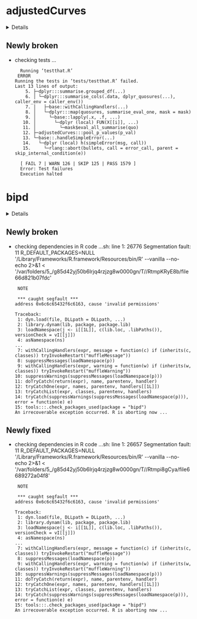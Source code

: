 # adjustedCurves

<details>

* Version: 0.9.0
* GitHub: https://github.com/RobinDenz1/adjustedCurves
* Source code: https://github.com/cran/adjustedCurves
* Date/Publication: 2022-09-22 08:40:13 UTC
* Number of recursive dependencies: 167

Run `revdepcheck::revdep_details(, "adjustedCurves")` for more info

</details>

## Newly broken

*   checking tests ...
    ```
      Running ‘testthat.R’
     ERROR
    Running the tests in ‘tests/testthat.R’ failed.
    Last 13 lines of output:
        5. ├─dplyr:::summarise.grouped_df(...)
        6. │ └─dplyr:::summarise_cols(.data, dplyr_quosures(...), caller_env = caller_env())
        7. │   ├─base::withCallingHandlers(...)
        8. │   └─dplyr:::map(quosures, summarise_eval_one, mask = mask)
        9. │     └─base::lapply(.x, .f, ...)
       10. │       └─dplyr (local) FUN(X[[i]], ...)
       11. │         └─mask$eval_all_summarise(quo)
       12. ├─adjustedCurves:::pool_p_values(p_val)
       13. └─base::.handleSimpleError(...)
       14.   └─dplyr (local) h(simpleError(msg, call))
       15.     └─rlang::abort(bullets, call = error_call, parent = skip_internal_condition(e))
      
      [ FAIL 7 | WARN 126 | SKIP 125 | PASS 1579 ]
      Error: Test failures
      Execution halted
    ```

# bipd

<details>

* Version: 0.3
* GitHub: NA
* Source code: https://github.com/cran/bipd
* Date/Publication: 2022-06-05 16:10:05 UTC
* Number of recursive dependencies: 107

Run `revdepcheck::revdep_details(, "bipd")` for more info

</details>

## Newly broken

*   checking dependencies in R code ...sh: line 1: 26776 Segmentation fault: 11  R_DEFAULT_PACKAGES=NULL '/Library/Frameworks/R.framework/Resources/bin/R' --vanilla --no-echo 2>&1 < '/var/folders/5_/g85d42yj50b6lrjq4rzjzg8w0000gn/T//RtmpKRyE8b/file66d821b07fdc'
    ```
     NOTE
    
     *** caught segfault ***
    address 0x6c6c65432f6c6163, cause 'invalid permissions'
    
    Traceback:
     1: dyn.load(file, DLLpath = DLLpath, ...)
     2: library.dynam(lib, package, package.lib)
     3: loadNamespace(j <- i[[1L]], c(lib.loc, .libPaths()), versionCheck = vI[[j]])
     4: asNamespace(ns)
    ...
     7: withCallingHandlers(expr, message = function(c) if (inherits(c,     classes)) tryInvokeRestart("muffleMessage"))
     8: suppressMessages(loadNamespace(p))
     9: withCallingHandlers(expr, warning = function(w) if (inherits(w,     classes)) tryInvokeRestart("muffleWarning"))
    10: suppressWarnings(suppressMessages(loadNamespace(p)))
    11: doTryCatch(return(expr), name, parentenv, handler)
    12: tryCatchOne(expr, names, parentenv, handlers[[1L]])
    13: tryCatchList(expr, classes, parentenv, handlers)
    14: tryCatch(suppressWarnings(suppressMessages(loadNamespace(p))),     error = function(e) e)
    15: tools:::.check_packages_used(package = "bipd")
    An irrecoverable exception occurred. R is aborting now ...
    ```

## Newly fixed

*   checking dependencies in R code ...sh: line 1: 26657 Segmentation fault: 11  R_DEFAULT_PACKAGES=NULL '/Library/Frameworks/R.framework/Resources/bin/R' --vanilla --no-echo 2>&1 < '/var/folders/5_/g85d42yj50b6lrjq4rzjzg8w0000gn/T//Rtmpi8gCya/file6689272a04f8'
    ```
     NOTE
    
     *** caught segfault ***
    address 0x6c6c65432f6c6163, cause 'invalid permissions'
    
    Traceback:
     1: dyn.load(file, DLLpath = DLLpath, ...)
     2: library.dynam(lib, package, package.lib)
     3: loadNamespace(j <- i[[1L]], c(lib.loc, .libPaths()), versionCheck = vI[[j]])
     4: asNamespace(ns)
    ...
     7: withCallingHandlers(expr, message = function(c) if (inherits(c,     classes)) tryInvokeRestart("muffleMessage"))
     8: suppressMessages(loadNamespace(p))
     9: withCallingHandlers(expr, warning = function(w) if (inherits(w,     classes)) tryInvokeRestart("muffleWarning"))
    10: suppressWarnings(suppressMessages(loadNamespace(p)))
    11: doTryCatch(return(expr), name, parentenv, handler)
    12: tryCatchOne(expr, names, parentenv, handlers[[1L]])
    13: tryCatchList(expr, classes, parentenv, handlers)
    14: tryCatch(suppressWarnings(suppressMessages(loadNamespace(p))),     error = function(e) e)
    15: tools:::.check_packages_used(package = "bipd")
    An irrecoverable exception occurred. R is aborting now ...
    ```


